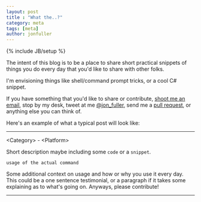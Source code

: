 ```yaml
---
layout: post
title : "What the..?"
category: meta
tags: [meta]
author: jonfuller
---
```

{% include JB/setup %}

The intent of this blog is to be a place to share short practical snippets of things you do every day that you'd like to share with other folks.

I'm envisioning things like shell/command prompt tricks, or a cool C# snippet.

If you have something that you'd like to share or contribute, [shoot me an email](mailto:fullerjc+bitsandbytes@gmail.com), stop by my desk, tweet at me [@jon_fuller](http://twitter.com/jon_fuller), send me a [pull request](http://github.com/sep/sep.github.com), or anything else you can think of.

Here's an example of what a typical post will look like:

---

&lt;Category&gt; - &lt;Platform&gt;

Short description maybe including some `code` or a `snippet`.

    usage of the actual command

Some additional context on usage and how or why you use it every day.  This could be a one sentence testimonial, or a paragraph if it takes some explaining as to what's going on.  Anyways, please contribute!

---

